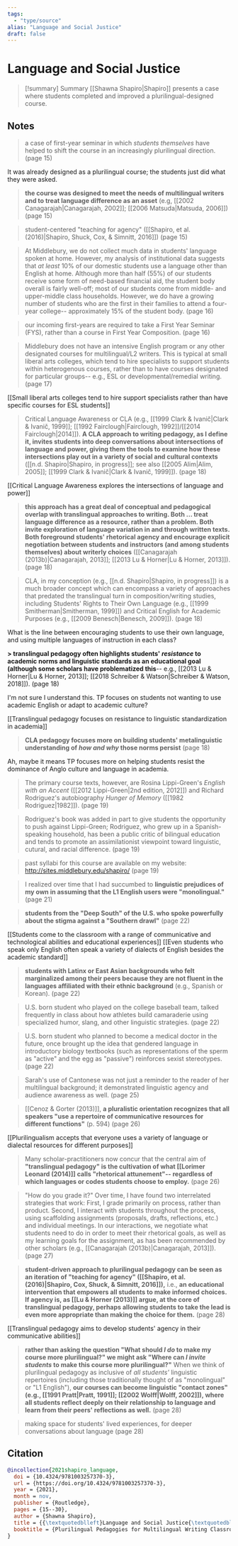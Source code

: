 ```yaml
---
tags:
  - "type/source"
alias: "Language and Social Justice"
draft: false
---
```

# Language and Social Justice

> [!summary] Summary
> [[Shawna Shapiro|Shapiro]] presents a case where students completed and improved a plurilingual-designed course.

## Notes
> a case of first-year seminar in which *students themselves* have helped to shift the course in an increasingly plurilingual direction. (page 15)

It was already designed as a plurilingual course; the students just did what they were asked.

> **the course was designed to meet the needs of multilingual writers and to treat language difference as an asset** (e.g, [[2002 Canagarajah|Canagarajah, 2002]]; [[2006 Matsuda|Matsuda, 2006]]) (page 15)

> student-centered "teaching for agency" ([[Shapiro, et al. (2016)|Shapiro, Shuck, Cox, & Simnitt, 2016]]) (page 15)

> At Middlebury, we do not collect much data in students' language spoken at home. However, my analysis of institutional data suggests that *at least* 10% of our domestic students use a language other than English at home. Although more than half (55%) of our students receive some form of need-based financial aid, the student body overall is fairly well-off; most of our students come from middle- and upper-middle class households. However, we do have a growing number of students who are the first in their families to attend a four-year college-- approximately 15% of the student body. (page 16)

> our incoming first-years are required to take a First Year Seminar (FYS), rather than a course in First Year Composition. (page 16)

> Middlebury does not have an intensive English program or any other designated courses for multilingual/L2 writers. This is typical at small liberal arts colleges, which tend to hire specialists to support students within heterogenous courses, rather than to have courses designated for particular groups-- e.g., ESL or developmental/remedial writing. (page 17)

[[Small liberal arts colleges tend to hire support specialists rather than have specific courses for ESL students]]

> Critical Language Awareness or CLA (e.g., [[1999 Clark & Ivanič|Clark & Ivanič, 1999]]; [[1992 Fairclough|Fairclough, 1992]]/[[2014 Fairclough|2014]]). **A CLA approach to writing pedagogy, as I define it, invites students into deep conversations about intersections of language and power, giving them the tools to examine how these intersections play out in a variety of social and cultural contexts** ([[n.d. Shapiro|Shapiro, in progress]]; see also [[2005 Alim|Alim, 2005]]; [[1999 Clark & Ivanič|Clark & Ivanič, 1999]]). (page 18)

[[Critical Language Awareness explores the intersections of language and power]]

> **this approach has a great deal of conceptual and pedagogical overlap with translingual approaches to writing. Both ... treat language difference as a resource, rather than a problem. Both invite exploration of language variation in and through written texts. Both foreground students' rhetorical agency and encourage explicit negotiation between students and instructors (and among students themselves) about writerly choices** ([[Canagarajah (2013b)|Canagarajah, 2013]]; [[2013 Lu & Horner|Lu & Horner, 2013]]). (page 18)

> CLA, in my conception (e.g., [[n.d. Shapiro|Shapiro, in progress]]) is a much broader concept which can encompass a variety of approaches that predated the translingual turn in composition/writing studies, including Students' Rights to Their Own Language (e.g., [[1999 Smitherman|Smitherman, 1999]]) and Critical English for Academic Purposes (e.g., [[2009 Benesch|Benesch, 2009]]). (page 18)

What is the line between encouraging students to use their own language, and using multiple languages of instruction in each class?

**> translingual pedagogy often highlights students' *resistance* to academic norms and linguistic standards as an educational goal (although some scholars have problematized this**-- e.g., [[2013 Lu & Horner|Lu & Horner, 2013]]; [[2018 Schreiber & Watson|Schreiber & Watson, 2018]]). (page 18)

I'm not sure I understand this. TP focuses on students not wanting to use academic English or adapt to academic culture?

[[Translingual pedagogy focuses on resistance to linguistic standardization in academia]]

> **CLA pedagogy focuses more on building students' metalinguistic understanding of *how and why* those norms persist** (page 18)

Ah, maybe it means TP focuses more on helping students resist the dominance of Anglo culture and language in academia.

> The primary course texts, however, are Rosina Lippi-Green's *English with an Accent* ([[2012 Lippi-Green|2nd edition, 2012]]) and Richard Rodriguez's autobiography *Hunger of Memory* ([[1982 Rodriguez|1982]]). (page 19)

> Rodriguez's book was added in part to give students the opportunity to push against Lippi-Green; Rodriguez, who grew up in a Spanish-speaking household, has been a public critic of bilingual education and tends to promote an assimilationist viewpoint toward linguistic, cutural, and racial difference. (page 19)

> past syllabi for this course are available on my website: <http://sites.middlebury.edu/shapiro/> (page 19)

> I realized over time that I had succumbed to **linguistic prejudices of my own in assuming that the L1 English users were "monolingual."** (page 21)

> **students from the "Deep South" of the U.S. who spoke powerfully about the stigma against a "Southern drawl"** (page 22)

[[Students come to the classroom with a range of communicative and technological abilities and educational experiences]]
[[Even students who speak only English often speak a variety of dialects of English besides the academic standard]]

> **students with Latinx or East Asian backgrounds who felt marginalized among their peers because they are not fluent in the languages affiliated with their ethnic background** (e.g., Spanish or Korean). (page 22)

> U.S. born student who played on the college baseball team, talked frequently in class about how athletes build camaraderie using specialized humor, slang, and other linguistic strategies. (page 22)

> U.S. born student who planned to become a medical doctor in the future, once brought up the idea that gendered language in introductory biology textbooks (such as representations of the sperm as "active" and the egg as "passive") reinforces sexist stereotypes. (page 22)

> Sarah's use of Cantonese was not just a reminder to the reader of her multilingual background; it demonstrated linguistic agency and audience awareness as well.  (page 25)

> [[Cenoz & Gorter (2013)]], **a pluralistic orientation recognizes that all speakers "use a repertoire of communicative resources for different functions"** (p. 594)  (page 26)

[[Plurilingualism accepts that everyone uses a variety of language or dialectal resources for different purposes]]

> Many scholar-practitioners now concur that the central aim of **"translingual pedagogy" is the cultivation of what [[Lorimer Leonard (2014)]] calls "rhetorical attunement"-- regardless of which languages or codes students choose to employ.** (page 26)

> "How do you grade it?" Over time, I have found two interrelated strategies that work: First, I grade primarily on process, rather than product. Second, I interact with students throughout the process, using scaffolding assignments (proposals, drafts, reflections, etc.) and individual meetings. In our interactions, we negotiate what students need to do in order to meet their rhetorical goals, as well as my learning goals for the assignment, as has been recommended by other scholars (e.g., [[Canagarajah (2013b)|Canagarajah, 2013]]). (page 27)

> **student-driven approach to plurilingual pedagogy can be seen as an iteration of "teaching for agency" ([[Shapiro, et al. (2016)|Shapiro, Cox, Shuck, & Simnitt, 2016]]),** i.e., **an educational intervention that empowers all students to make informed choices. If agency is, as [[Lu & Horner (2013)]] argue, at the core of translingual pedagogy, perhaps allowing students to take the lead is even more appropriate than making the choice for them.** (page 28)

[[Translingual pedagogy aims to develop students' agency in their communicative abilities]]

> **rather than asking the question "What should *I do* to make my course more plurilingual?" we might ask "Where can *I invite students* to make this course more plurilingual?"** When we think of plurilingual pedagogy as inclusive of *all students'* linguistic repertoires (including those traditionally thought of as "monolingual" or "L1 English"), **our courses can become linguistic "contact zones" (e.g., [[1991 Pratt|Pratt, 1991]]; [[2002 Wolff|Wolff, 2002]]), where all students reflect deeply on their relationship to language and learn from their peers' reflections as well.** (page 28)

> making space for students' lived experiences, for deeper conversations about language (page 28)

## Citation

```bibtex
@incollection{2021shapiro_language,
  doi = {10.4324/9781003257370-3},
  url = {https://doi.org/10.4324/9781003257370-3},
  year = {2021},
  month = nov,
  publisher = {Routledge},
  pages = {15--30},
  author = {Shawna Shapiro},
  title = {{\textquotedblleft}Language and Social Justice{\textquotedblright}},
  booktitle = {Plurilingual Pedagogies for Multilingual Writing Classrooms}
}
```

